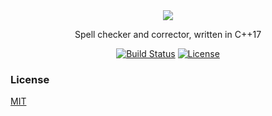 <div align="center">
  <img src="https://github.com/spellor/spellor/raw/master/banner.png">
</div>
<div align="center">
  <p>Spell checker and corrector, written in C++17</p>
  <a href="https://travis-ci.org/spellor/spellor/builds"><img src="https://travis-ci.org/spellor/spellor.svg?branch=master" alt="Build Status"></a> 
  <a href="https://manparvesh.mit-license.org/"><img src="https://img.shields.io/badge/license-MIT-blue.svg" alt="License"></a> 
</div>

### License
[MIT](https://manparvesh.mit-license.org)
